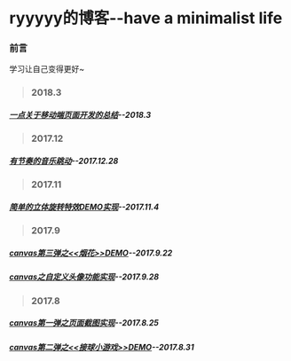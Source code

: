 # ryyyyy的博客--have a minimalist life
### 前言
学习让自己变得更好~

> ### 2018.3
##### [一点关于移动端页面开发的总结](https://github.com/ry928330/blog/issues/5)--2018.3

> ### 2017.12
##### [有节奏的音乐跳动](https://github.com/ry928330/blog/issues/4)--2017.12.28

> ### 2017.11
##### [简单的立体旋转特效DEMO实现](https://github.com/ry928330/blog/issues/3)--2017.11.4

> ### 2017.9
##### [canvas第三弹之<<烟花>>DEMO](https://github.com/ry928330/blog/issues/1)--2017.9.22
##### [canvas之自定义头像功能实现](https://github.com/ry928330/blog/issues/2)--2017.9.28

> ### 2017.8
##### [canvas第一弹之页面截图实现](https://github.com/ry928330/screenShot)--2017.8.25
##### [canvas第二弹之<<接球小游戏>>DEMO](https://github.com/ry928330/ballGame)--2017.8.31
